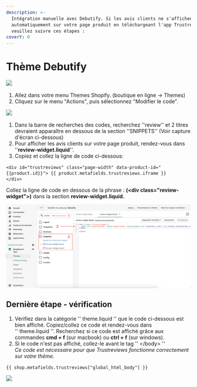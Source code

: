 ```yaml
---
description: >-
  Intégration manuelle avec Debutify. Si les avis clients ne s'affichent pas
  automatiquement sur votre page produit en téléchargeant l'app Trustreviews,
  veuillez suivre ces étapes :
coverY: 0
---
```


# Thème Debutify

![](<../.gitbook/assets/Capture d’écran 2021-10-17 à 16.20.00.png>)

1. Allez dans votre menu Themes Shopify. (boutique en ligne -> Themes)
2. Cliquez sur le menu "Actions", puis sélectionnez "Modifier le code".

![](<../.gitbook/assets/Capture d’écran 2021-10-17 à 16.35.50.png>)

1. Dans la barre de recherches des codes, recherchez ''review'' et 2 titres devraient apparaître en dessous de la section ''SNIPPETS'' (Voir capture d'écran ci-dessous)
2. Pour afficher les avis clients sur votre page produit, rendez-vous dans ''**review-widget.liquid**''.&#x20;
3. Copiez et collez la ligne de code ci-dessous:

```
<div id="trustreviews" class="page-width" data-product-id="{{product.id}}"> {{ product.metafields.trustreviews.iframe }}
</div>
```

Collez la ligne de code en dessous de la phrase : **(\<div class="review-widget">)** dans la section **review-widget.liquid.**

![](<../.gitbook/assets/Afficher avis clients debutify.png>)

## Dernière étape - vérification

1. Vérifiez dans la catégorie '' theme.liquid '' que le code ci-dessous est bien affiché. Copiez/collez ce code et rendez-vous dans\
   '' theme.liquid ''. Recherchez si ce code est affiché grâce aux commandes **cmd + f** (sur macbook) ou **ctrl + f** (sur windows).
2. &#x20;Si le code n'est pas affiché, collez-le avant le tag '' \</body> ''\
   _Ce code est nécessaire pour que Trustreviews fonctionne correctement sur votre thème._

```
{{ shop.metafields.trustreviews["global_html_body"] }}
```

![](<../.gitbook/assets/Capture d’écran 2021-10-17 à 15.55.25 (1).png>)
